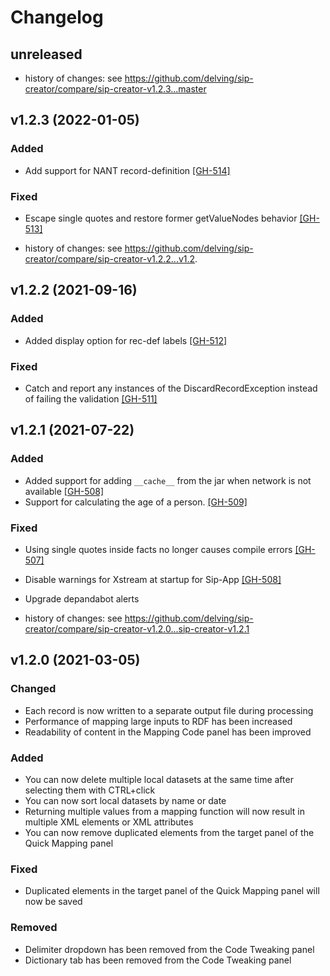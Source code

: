 # Changelog

## unreleased
 
- history of changes: see https://github.com/delving/sip-creator/compare/sip-creator-v1.2.3...master

## v1.2.3 (2022-01-05)

### Added

- Add support for NANT record-definition [[GH-514]](https://github.com/delving/sip-creator/pull/514)

### Fixed

- Escape single quotes and restore former getValueNodes behavior [[GH-513]](https://github.com/delving/sip-creator/pull/513)

- history of changes: see https://github.com/delving/sip-creator/compare/sip-creator-v1.2.2...v1.2.

## v1.2.2 (2021-09-16)

### Added 

- Added display option for rec-def labels  [[GH-512]](https://github.com/delving/sip-creator/pull/512)

### Fixed

- Catch and report any instances of the DiscardRecordException instead of failing the validation [[GH-511]](https://github.com/delving/sip-creator/pull/511)

## v1.2.1 (2021-07-22)

### Added

- Added support for adding ``__cache__`` from the jar when network is not available [[GH-508]](https://github.com/delving/sip-creator/pull/508)
- Support for calculating the age of a person. [[GH-509]](https://github.com/delving/sip-creator/pull/509)

### Fixed

- Using single quotes inside facts no longer causes compile errors [[GH-507]](https://github.com/delving/sip-creator/pull/507)
- Disable warnings for Xstream at startup for Sip-App [[GH-508]](https://github.com/delving/sip-creator/pull/508)
- Upgrade depandabot alerts

- history of changes: see https://github.com/delving/sip-creator/compare/sip-creator-v1.2.0...sip-creator-v1.2.1

## v1.2.0 (2021-03-05)

### Changed
- Each record is now written to a separate output file during processing
- Performance of mapping large inputs to RDF has been increased
- Readability of content in the Mapping Code panel has been improved

### Added
- You can now delete multiple local datasets at the same time after selecting them with CTRL+click
- You can now sort local datasets by name or date
- Returning multiple values from a mapping function will now result in multiple XML elements or XML attributes
- You can now remove duplicated elements from the target panel of the Quick Mapping panel

### Fixed
- Duplicated elements in the target panel of the Quick Mapping panel will now be saved

### Removed
- Delimiter dropdown has been removed from the Code Tweaking panel
- Dictionary tab has been removed from the Code Tweaking panel
